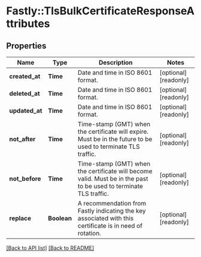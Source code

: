 # Fastly::TlsBulkCertificateResponseAttributes

## Properties

| Name | Type | Description | Notes |
| ---- | ---- | ----------- | ----- |
| **created_at** | **Time** | Date and time in ISO 8601 format. | [optional][readonly] |
| **deleted_at** | **Time** | Date and time in ISO 8601 format. | [optional][readonly] |
| **updated_at** | **Time** | Date and time in ISO 8601 format. | [optional][readonly] |
| **not_after** | **Time** | Time-stamp (GMT) when the certificate will expire. Must be in the future to be used to terminate TLS traffic. | [optional][readonly] |
| **not_before** | **Time** | Time-stamp (GMT) when the certificate will become valid. Must be in the past to be used to terminate TLS traffic. | [optional][readonly] |
| **replace** | **Boolean** | A recommendation from Fastly indicating the key associated with this certificate is in need of rotation. | [optional][readonly] |

[[Back to API list]](../../README.md#endpoints) [[Back to README]](../../README.md)

